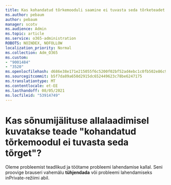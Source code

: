 ```yaml
---
title: Kas kohandatud tõrkemooduli saamine ei tuvasta seda tõrketeadet sõnumijälituse allalaadimisel?
ms.author: pebaum
author: pebaum
manager: scotv
ms.audience: Admin
ms.topic: article
ms.service: o365-administration
ROBOTS: NOINDEX, NOFOLLOW
localization_priority: Normal
ms.collection: Adm_O365
ms.custom:
- "9001484"
- "3520"
ms.openlocfilehash: d686e38e171e215055f6c5200f02bf52ad4ebc1c0fb502e86c9515a8658e0904
ms.sourcegitcommit: b5f7da89a650d2915dc652449623c78be6247175
ms.translationtype: MT
ms.contentlocale: et-EE
ms.lasthandoff: 08/05/2021
ms.locfileid: "53914749"
---
```

# <a name="getting-custom-error-module-does-not-recognize-this-error-when-downloading-a-message-trace"></a>Kas sõnumijälituse allalaadimisel kuvatakse teade "kohandatud tõrkemoodul ei tuvasta seda tõrget"?

Oleme probleemist teadlikud ja töötame probleemi lahendamise kallal.  Seni proovige brauseri vahemälu **tühjendada** või probleemi lahendamiseks inPrivate-režiimi abil.